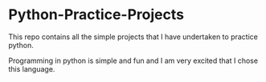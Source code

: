 # Python-Practice-Projects

This repo contains all the simple projects that I have undertaken to practice python.

Programming in python is simple and fun and I am very excited that I chose this language.

